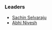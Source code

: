 ### Leaders
* [Sachin Selvaraju](mailto:sachin.selvaraju@owasp.org)
* [Abhi Nivesh](mailto:abhi.nivesh@owasp.org)
